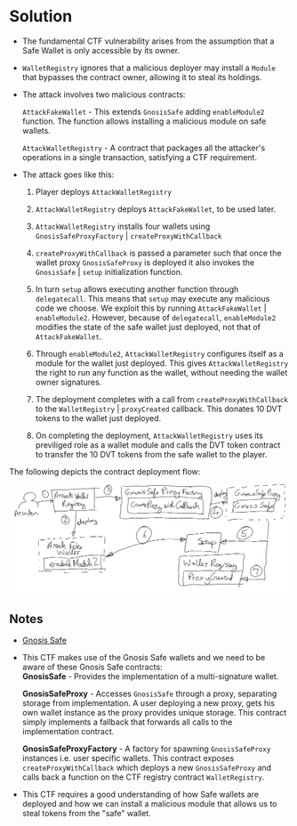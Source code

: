 # Solution

* The fundamental CTF vulnerability arises from the assumption that a Safe Wallet is only accessible by its owner.

* `WalletRegistry` ignores that a malicious deployer may install a `Module` that bypasses the contract owner, allowing it to steal its holdings.

* The attack involves two malicious contracts:

    `AttackFakeWallet` - This extends `GnosisSafe` adding `enableModule2` function. The function allows installing a malicious module on safe wallets.

    `AttackWalletRegistry` - A contract that packages all the attacker's operations in a single transaction, satisfying a CTF requirement.

* The attack goes like this:

    1. Player deploys `AttackWalletRegistry`

    1. `AttackWalletRegistry` deploys `AttackFakeWallet`, to be used later.

    1. `AttackWalletRegistry` installs four wallets using `GnosisSafeProxyFactory` | `createProxyWithCallback`

    1. `createProxyWithCallback` is passed a parameter such that once the wallet proxy `GnosisSafeProxy` is deployed it also invokes the `GnosisSafe` | `setup` initialization function.

    1. In turn `setup` allows executing another function through `delegatecall`. This means that `setup` may execute any malicious code we choose. We exploit this by running `AttackFakeWallet` | `enableModule2`. However, because of `delegatecall`, `enableModule2` modifies the state of the safe wallet just deployed, not that of `AttackFakeWallet`.

    1. Through `enableModule2`, `AttackWalletRegistry` configures itself as a module for the wallet just deployed. This gives `AttackWalletRegistry` the right to run any function as the wallet, without needing the wallet owner signatures.

    1. The deployment completes with a call from `createProxyWithCallback` to the `WalletRegistry` | `proxyCreated` callback. This donates 10 DVT tokens to the wallet just deployed.

    1. On completing the deployment, `AttackWalletRegistry` uses its previliged role as a wallet module and calls the DVT token contract to transfer the 10 DVT tokens from the safe wallet to the player.

The following depicts the contract deployment flow:

![Gnosis Wallet Deployment](./gnosis_wallet_deploy.png)


## Notes

* [Gnosis Safe](https://docs.safe.global/home/what-is-safe)


* This CTF makes use of the Gnosis Safe wallets and we need to be aware of these Gnosis Safe contracts: <BR />
    __GnosisSafe__ - Provides the implementation of a multi-signature wallet.

    __GnosisSafeProxy__ -  Accesses `GnosisSafe` through a proxy, separating storage from implementation. A user deploying a new proxy, gets his own wallet instance as the proxy provides unique storage. This contract simply implements a fallback that forwards all calls to the implementation contract.

    __GnosisSafeProxyFactory__ -  A factory for spawning `GnosisSafeProxy` instances i.e. user specific wallets. This contract exposes `createProxyWithCallback` which deploys a new `GnosisSafeProxy` and calls back a function on the CTF registry contract `WalletRegistry`.


* This CTF requires a good understanding of how Safe wallets are deployed and how we can install a malicious module that allows us to steal tokens from the "safe" wallet.
